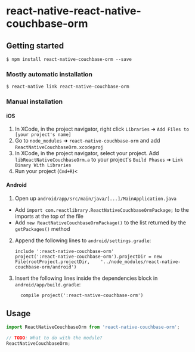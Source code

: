 # react-native-react-native-couchbase-orm

## Getting started

`$ npm install react-native-couchbase-orm --save`

### Mostly automatic installation

`$ react-native link react-native-couchbase-orm`

### Manual installation


#### iOS

1. In XCode, in the project navigator, right click `Libraries` ➜ `Add Files to [your project's name]`
2. Go to `node_modules` ➜ `react-native-couchbase-orm` and add `ReactNativeCouchbaseOrm.xcodeproj`
3. In XCode, in the project navigator, select your project. Add `libReactNativeCouchbaseOrm.a` to your project's `Build Phases` ➜ `Link Binary With Libraries`
4. Run your project (`Cmd+R`)<

#### Android

1. Open up `android/app/src/main/java/[...]/MainApplication.java`
  - Add `import com.reactlibrary.ReactNativeCouchbaseOrmPackage;` to the imports at the top of the file
  - Add `new ReactNativeCouchbaseOrmPackage()` to the list returned by the `getPackages()` method
2. Append the following lines to `android/settings.gradle`:
  	```
  	include ':react-native-couchbase-orm'
  	project(':react-native-couchbase-orm').projectDir = new File(rootProject.projectDir, 	'../node_modules/react-native-couchbase-orm/android')
  	```
3. Insert the following lines inside the dependencies block in `android/app/build.gradle`:
  	```
      compile project(':react-native-couchbase-orm')
  	```


## Usage
```javascript
import ReactNativeCouchbaseOrm from 'react-native-couchbase-orm';

// TODO: What to do with the module?
ReactNativeCouchbaseOrm;
```

